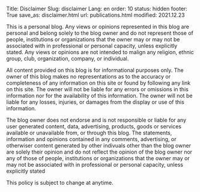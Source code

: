 Title: Disclaimer
Slug: disclaimer
Lang: en
order: 10
status: hidden
footer: True
save_as: disclaimer.html
url: publications.html
modified: 2021.12.23

This is a personal blog. Any views or opinions represented in this blog are
personal and belong solely to the blog owner and do not represent those of
people, institutions or organizations that the owner may or may not be
associated with in professional or personal capacity, unless explicitly stated.
Any views or opinions are not intended to malign any religion, ethnic group,
club, organization, company, or individual.

All content provided on this blog is for informational purposes only. The owner
of this blog makes no representations as to the accuracy or completeness of any
information on this site or found by following any link on this site. The owner
will not be liable for any errors or omissions in this information nor for the
availability of this information. The owner will not be liable for any losses,
injuries, or damages from the display or use of this information.

The blog owner does not endorse and is not responsible or liable for any user
generated content, data, advertising, products, goods or services available or
unavailable from, or through this blog. The statements, information and
opinions contained in any comments, advertising, or otherwiser content
generated by other indivuals other than the blog owner are solely their opinion
and do not reflect the opinion of the blog owner nor any of those of people,
institutions or organizations that the owner may or may not be associated with
in professional or personal capacity, unless explicitly stated

This policy is subject to change at anytime.